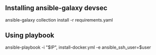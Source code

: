 ## Installing ansible-galaxy devsec

ansible-galaxy collection install -r requirements.yaml

## Using playbook
ansible-playbook -i "$IP", install-docker.yml -e ansible_ssh_user=$user
